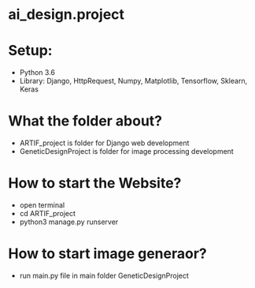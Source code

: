 # ai_design.project
# Setup:
- Python 3.6
- Library: Django, HttpRequest, Numpy, Matplotlib, Tensorflow, Sklearn, Keras

# What the folder about?
- ARTIF_project is folder for Django web development
- GeneticDesignProject is folder for image processing development

# How to start the Website?
- open terminal
- cd ARTIF_project
- python3 manage.py runserver

# How to start image generaor?
- run main.py file in main folder GeneticDesignProject
